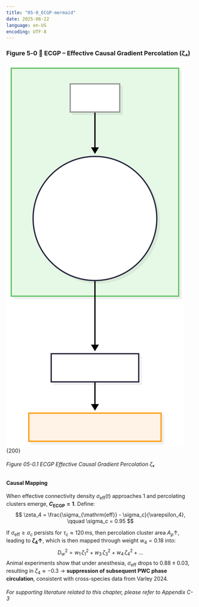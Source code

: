 ```yaml
---
title: "05-0_ECGP-mermaid"
date: 2025-06-22
language: en-US
encoding: UTF-8
---
```


### Figure 5‑0 🔑 ECGP – Effective Causal Gradient Percolation (ζ₄)

![ECGP.svg](../../assets/diagrams/ECGP.svg){200}
###### Figure 05-0.1 ECGP Effective Causal Gradient Percolation ζ₄
#### Causal Mapping

When effective connectivity density $\sigma_{\mathrm{eff}}(t)$ approaches 1 and percolating clusters emerge, **$C_{\text{ECGP}} = 1$**. Define:
$$
\zeta_4 = \frac{\sigma_{\mathrm{eff}} - \sigma_c}{\varepsilon_4}, \qquad \sigma_c = 0.95
$$

If $\sigma_{\mathrm{eff}} \ge \sigma_c$ persists for $\tau_c \approx 120\,\mathrm{ms}$, then percolation cluster area $A_p \uparrow$, leading to **$\zeta_4 \uparrow$**, which is then mapped through weight $w_4 = 0.18$ into:
$$
D_{w}^{2} = w_{1}\,\zeta_{1}^{2} + w_{3}\,\zeta_{3}^{2} + w_{4}\,\zeta_{4}^{2} + \dots
$$
Animal experiments show that under anesthesia, $\sigma_{\mathrm{eff}}$ drops to $0.88 \pm 0.03$, resulting in $\zeta_4 \approx -0.3$ → **suppression of subsequent PWC phase circulation**, consistent with cross-species data from Varley 2024.
###### For supporting literature related to this chapter, please refer to Appendix C-3